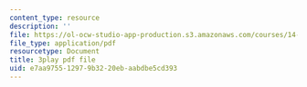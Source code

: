 ```yaml
---
content_type: resource
description: ''
file: https://ol-ocw-studio-app-production.s3.amazonaws.com/courses/14-73-the-challenge-of-world-poverty-spring-2011/e7aa975512979b3220ebaabdbe5cd393_xuAD_a1OuNo.pdf
file_type: application/pdf
resourcetype: Document
title: 3play pdf file
uid: e7aa9755-1297-9b32-20eb-aabdbe5cd393
---
```

